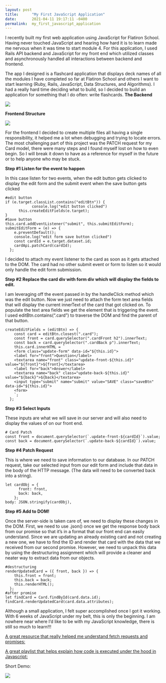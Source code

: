 ```yaml
---
layout: post
title:      "My First JavaScript Application"
date:       2021-04-11 19:17:11 -0400
permalink:  my_first_javascript_application
---
```


I recently built my first web application using JavaScript for Flatiron School. Having never touched JavaScript and hearing how hard it is to learn made me nervous when it was time to start module 4. For this application, I used Rails API backend and JavaScript for my front end which utilized classes and asynchronously handled all interactions between backend and frontend.

The app I designed is a flashcard application that displays deck names of all the modules I have completed so far at Flatiron School and others I want to start learning (Ruby, Rails, JavaScript, Data Structures, and Algorithms). I had a really hard time deciding what to build, so I decided to build an application for something that I do often: write flashcards.
**The Backend**

![](https://miro.medium.com/max/4800/1*v-sqGV8FAYKK1XAPVy1aoQ.png)

**Frontend Structure**

![](https://miro.medium.com/max/1132/1*JN2qs5u4cQGF-r7aDD4QDA.png)

For the frontend I decided to create multiple files all having a single responsibility, it helped me a lot when debugging and trying to locate errors.
The most challenging part of this project was the PATCH request for my Card model, there were many steps and I found myself lost on how to even begin. So I will break it down to have as a reference for myself in the future or to help anyone who may be stuck.

**Step #1 Listen for the event to happen**

In this case listen for two events, when the edit button gets clicked to display the edit form and the submit event when the save button gets clicked
```
#edit button
if (e.target.classList.contains("editBtn")) {
			console.log("edit button clicked")
      this.createEditFields(e.target);
}
#Save button
this.card.addEventListener("submit", this.submitEditForm);
submitEditForm = (e) => {
    e.preventDefault();
    console.log("edit form save button clicked")
    const cardId = e.target.dataset.id;
    cardApi.patchCard(cardId);
  };
```

I decided to attach my event listener to the card as soon as it gets attached to the DOM. The card had no other submit event or form to listen so it would only handle the edit form submission.

**Step #2 Replace the card div with form div which will display the fields to edit.**

I am leveraging off the event passed in by the handleClick method which was the edit button.
Now we just need to attach the form text area fields that will display the current innerText of the card that got clicked on. To populate the text area fields we get the element that is triggering the event. I used editBtn.contains(“.card”) to traverse the DOM and find the parent of that button.
```
createEditFields = (editBtn) => {
    const card = editBtn.closest(".card");
    const front = card.querySelector(".cardFront h2").innerText;
    const back = card.querySelector(".cardBack p").innerText;
    this.card.innerHTML = `
    <form class="update-form" data-id="${this.id}">
    <label for="front">Question</label>
    <textarea name="front" class="update-front-${this.id}" value="${front}">${front}</textarea>
    <label for="back">Answer</label>
    <textarea name="back" class="update-back-${this.id}" value="${back}">${back}</textarea>
    <input type="submit" name="submit" value="SAVE" class="saveBtn" data-id="${this.id}">
    <form>
    `;
  };
```

**Step #3 Select Inputs**

These inputs are what we will save in our server and will also need to display the values of on our front end.
```
# Card Patch
const front = document.querySelector(`.update-front-${cardId}`).value;
const back = document.querySelector(`.update-back-${cardId}`).value;
```

**Step #4 Patch Request**

This is where we need to save information to our database. In our PATCH request, take our selected input from our edit form and include that data in the body of the HTTP message. (The data will need to be converted back into a string).

```
let cardObj = {
      front: front,
      back: back,
    };
body: JSON.stringify(cardObj),
```

**Step #5 Add to DOM!**

Once the server-side is taken care of, we need to display these changes in the DOM. First, we need to use .json() once we get the response body back from our promise so that it’s in a format that our front end can easily understand. Since we are updating an already existing card and not creating a new one, we have to find the ID and render that card with the data that we received from our second promise. However, we need to unpack this data by using the destructuring assignment which will provide a cleaner and neater way to extract data from our objects.

```
#destructuring
renderUpdatedCard = ({ front, back }) => {
    this.front = front;
    this.back = back;
    this.renderHTML();
  };
#after promise
let findCard = Card.findById(card.data.id);
findCard.renderUpdatedCard(card.data.attributes);
```

Although a small application, I felt super accomplished once I got it working. With 6 weeks of JavaScript under my belt, this is only the beginning. I am nowhere near where I’d like to be with my JavaScript knowledge, there is still so much to learn!!!

[A great resource that really helped me understand fetch requests and promises: ](https://www.youtube.com/user/shiffman)

[A great playlist that helps explain how code is executed under the hood in Javascript: ](https://www.youtube.com/playlist?list=PLlasXeu85E9cQ32gLCvAvr9vNaUccPVNP)

Short Demo:

![](https://miro.medium.com/max/1400/1*uYiMOuDs5NfVDS4Zw2x4ww.gif)

